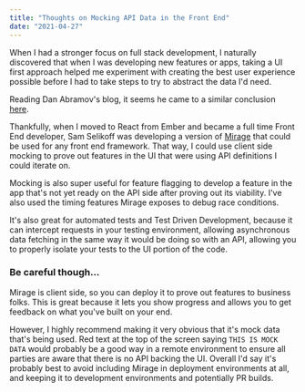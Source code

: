 ```yaml
---
title: "Thoughts on Mocking API Data in the Front End"
date: "2021-04-27"
---
```


When I had a stronger focus on full stack development, I naturally discovered that when I was developing new features or apps, taking a UI first approach helped me experiment with creating the best user experience possible before I had to take steps to try to abstract the data I'd need.

Reading Dan Abramov's blog, it seems he came to a similar conclusion [here](https://overreacted.io/what-are-the-react-team-principles/#ui-before-api).

Thankfully, when I moved to React from Ember and became a full time Front End developer, Sam Selikoff was developing a version of [Mirage](https://miragejs.com/) that could be used for any front end framework. That way, I could use client side mocking to prove out features in the UI that were using API definitions I could iterate on.

Mocking is also super useful for feature flagging to develop a feature in the app that's not yet ready on the API side after proving out its viability. I've also used the timing features Mirage exposes to debug race conditions.

It's also great for automated tests and Test Driven Development, because it can intercept requests in your testing environment, allowing asynchronous data fetching in the same way it would be doing so with an API, allowing you to properly isolate your tests to the UI portion of the code.

### Be careful though...

Mirage is client side, so you can deploy it to prove out features to business folks. This is great because it lets you show progress and allows you to get feedback on what you've built on your end.

However, I highly recommend making it very obvious that it's mock data that's being used. Red text at the top of the screen saying `THIS IS MOCK DATA` would probably be a good way in a remote environment to ensure all parties are aware that there is no API backing the UI. Overall I'd say it's probably best to avoid including Mirage in deployment environments at all, and keeping it to development environments and potentially PR builds.
